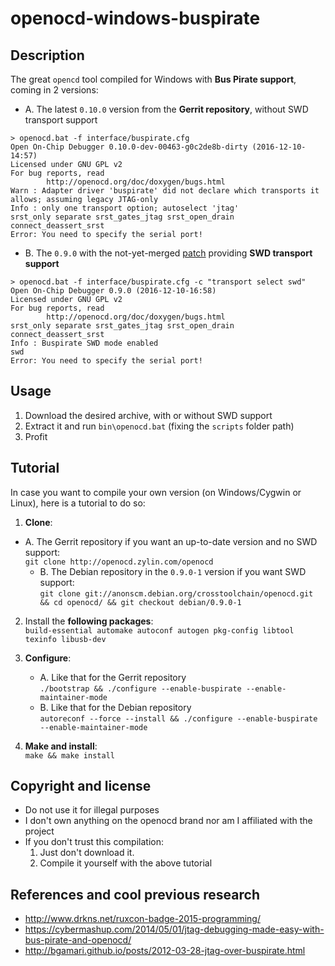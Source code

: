 openocd-windows-buspirate
==========================

Description
-----------
The great `opencd` tool compiled for Windows with **Bus Pirate support**, coming in 2 versions:

* A. The latest `0.10.0` version from the **Gerrit repository**, without SWD transport support
```
> openocd.bat -f interface/buspirate.cfg
Open On-Chip Debugger 0.10.0-dev-00463-g0c2de8b-dirty (2016-12-10-14:57)
Licensed under GNU GPL v2
For bug reports, read
        http://openocd.org/doc/doxygen/bugs.html
Warn : Adapter driver 'buspirate' did not declare which transports it allows; assuming legacy JTAG-only
Info : only one transport option; autoselect 'jtag'
srst_only separate srst_gates_jtag srst_open_drain connect_deassert_srst
Error: You need to specify the serial port!
```

* B. The `0.9.0` with the not-yet-merged [patch](http://openocd.zylin.com/#/c/2444/) providing **SWD transport support**
```
> openocd.bat -f interface/buspirate.cfg -c "transport select swd"
Open On-Chip Debugger 0.9.0 (2016-12-10-16:58)
Licensed under GNU GPL v2
For bug reports, read
        http://openocd.org/doc/doxygen/bugs.html
srst_only separate srst_gates_jtag srst_open_drain connect_deassert_srst
Info : Buspirate SWD mode enabled
swd
Error: You need to specify the serial port!
```


Usage
-----
1. Download the desired archive, with or without SWD support
2. Extract it and run `bin\openocd.bat` (fixing the `scripts` folder path)
3. Profit


Tutorial
--------
In case you want to compile your own version (on Windows/Cygwin or Linux), here is a tutorial to do so:  
1. **Clone**:  
  * A. The Gerrit repository if you want an up-to-date version and no SWD support:  
  `git clone http://openocd.zylin.com/openocd`  
    * B. The Debian repository in the `0.9.0-1` version if you want SWD support:  
    `git clone git://anonscm.debian.org/crosstoolchain/openocd.git && cd openocd/ && git checkout debian/0.9.0-1`  
  
2. Install the **following packages**:  
    `build-essential automake autoconf autogen pkg-config libtool texinfo libusb-dev`  
  
3. **Configure**:  
    * A. Like that for the Gerrit repository  
    `./bootstrap && ./configure --enable-buspirate --enable-maintainer-mode`  
    * B. Like that for the Debian repository  
    `autoreconf --force --install && ./configure --enable-buspirate --enable-maintainer-mode`  
  
4. **Make and install**:  
    `make && make install`  
    
    
Copyright and license
---------------------
* Do not use it for illegal purposes
* I don't own anything on the openocd brand nor am I affiliated with the project
* If you don't trust this compilation: 
  1. Just don't download it.
  2. Compile it yourself with the above tutorial

  
References and cool previous research
-------------------------------------
* http://www.drkns.net/ruxcon-badge-2015-programming/
* https://cybermashup.com/2014/05/01/jtag-debugging-made-easy-with-bus-pirate-and-openocd/
* http://bgamari.github.io/posts/2012-03-28-jtag-over-buspirate.html